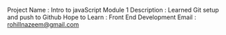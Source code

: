 Project Name : Intro to javaScript Module 1
Description : Learned Git setup and push to Github
Hope to Learn : Front End Development
Email : rohillnazeem@gmail.com